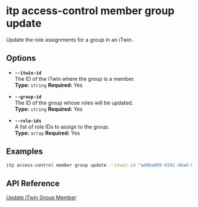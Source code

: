 # itp access-control member group update

Update the role assignments for a group in an iTwin.

## Options

- **`--itwin-id`**  
  The ID of the iTwin where the group is a member.  
  **Type:** `string` **Required:** Yes

- **`--group-id`**  
  The ID of the group whose roles will be updated.  
  **Type:** `string` **Required:** Yes

- **`--role-ids`**  
  A list of role IDs to assign to the group.  
  **Type:** `array` **Required:** Yes

## Examples

```bash
itp access-control member group update --itwin-id "ad0ba809-9241-48ad-9eb0-c8038c1a1d51" --group-id "group1-id" --role-ids '["role1-id", "role2-id"]'
```

## API Reference

[Update iTwin Group Member](https://developer.bentley.com/apis/access-control-v2/operations/update-itwin-group-member/)
